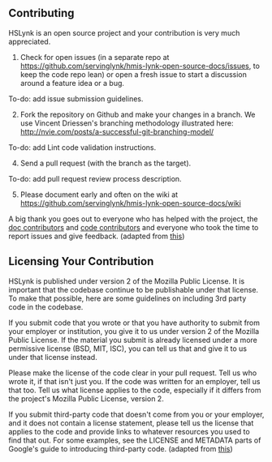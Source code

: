 ## Contributing
HSLynk is an open source project and your contribution is very much appreciated.

1. Check for open issues (in a separate repo at https://github.com/servinglynk/hmis-lynk-open-source-docs/issues, to keep the code repo lean) or open a fresh issue to start a discussion around a feature idea or a bug.

To-do: add issue submission guidelines.

2. Fork the repository on Github and make your changes in a branch. We use Vincent Driessen's branching methodology illustrated here: http://nvie.com/posts/a-successful-git-branching-model/

To-do: add Lint code validation instructions.

4. Send a pull request (with the branch as the target).

To-do: add pull request review process description.

5. Please document early and often on the wiki at https://github.com/servinglynk/hmis-lynk-open-source-docs/wiki

A big thank you goes out to everyone who has helped with the project, the [doc contributors](https://github.com/servinglynk/hmis-lynk-open-source-docs/graphs/contributors) and [code contributors](https://github.com/servinglynk/hmis-lynk-open-source/graphs/contributors) and everyone who took the time to report issues and give feedback. (adapted from [this](https://github.com/raml2html/raml2html/edit/master/README.md))

## Licensing Your Contribution 

HSLynk is published under version 2 of the Mozilla Public License. It is important that the codebase continue to be publishable under that license. To make that possible, here are some guidelines on including 3rd party code in the codebase.

If you submit code that you wrote or that you have authority to submit from your employer or institution, you give it to us under version 2 of the Mozilla Public License. If the material you submit is already licensed under a more permissive license (BSD, MIT, ISC), you can tell us that and give it to us under that license instead.

Please make the license of the code clear in your pull request. Tell us who wrote it, if that isn't just you. If the code was written for an employer, tell us that too. Tell us what license applies to the code, especially if it differs from the project's Mozilla Public License, version 2.

If you submit third-party code that doesn't come from you or your employer, and it does not contain a license statement, please tell us the license that applies to the code and provide links to whatever resources you used to find that out. For some examples, see the LICENSE and METADATA parts of Google's guide to introducing third-party code.
(adapted from [this](https://github.com/OpenTechStrategies/psm/blob/95175ef40f04e3af6836e677bce4cc4e9009a4d9/CONTRIBUTING.md))
